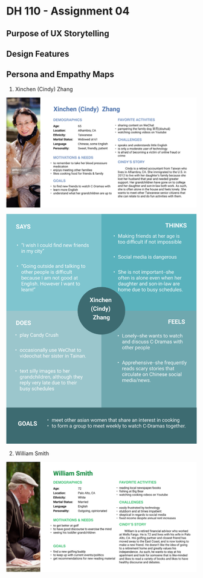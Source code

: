 # DH 110 - Assignment 04

## Purpose of UX Storytelling

## Design Features

## Persona and Empathy Maps

1. Xinchen (Cindy) Zhang

![](/assignment04/assginment%2004/Cindy%20Zhang.png)

![](/assignment04/assginment%2004/Frame%201.png)

2. William Smith 

![](/assignment04/assginment%2004/William%20Smith.png)
